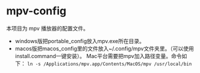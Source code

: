 # mpv-config
本项目为 mpv 播放器的配置文件。
- windows版把portable_config放入mpv.exe所在目录。
- macos版把macos_config里的文件放入~/.config/mpv文件夹里。（可以使用install.command一键安装）。
Mac平台需要把mpv加入路径变量。命令如下：
`ln -s /Applications/mpv.app/Contents/MacOS/mpv /usr/local/bin`

